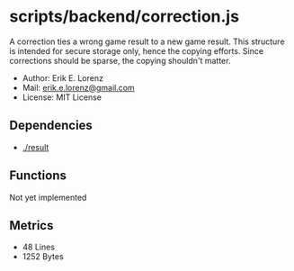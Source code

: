 # scripts/backend/correction.js


A correction ties a wrong game result to a new game result. This structure is
intended for secure storage only, hence the copying efforts. Since
corrections should be sparse, the copying shouldn't matter.
* Author: Erik E. Lorenz 
* Mail: <erik.e.lorenz@gmail.com>
* License: MIT License


## Dependencies

* <a href="./result.html">./result</a>

## Functions

Not yet implemented

## Metrics

* 48 Lines
* 1252 Bytes

